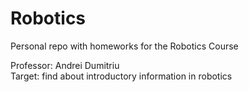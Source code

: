 # Robotics
Personal repo with homeworks for the Robotics Course

Professor: Andrei Dumitriu  <br />
Target: find about introductory information in robotics
